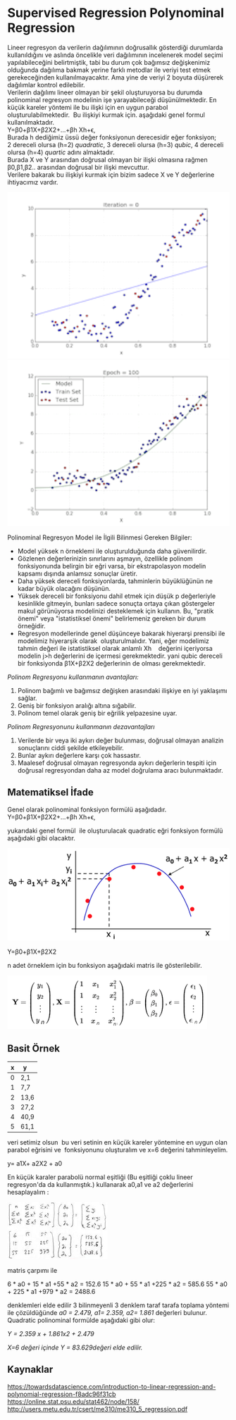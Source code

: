# Supervised Regression Polynominal Regression

Lineer regresyon da verilerin dağılımının doğrusallık gösterdiği durumlarda kullanıldığını ve aslında öncelikle veri dağılımının incelenerek model seçimi yapılabileceğini belirtmiştik, tabi bu durum çok bağımsız değişkenimiz olduğunda dağılıma bakmak yerine farklı metodlar ile veriyi test etmek gerekeceğinden kullanılmayacaktır. Ama yine de veriyi 2 boyuta düşürerek dağılımlar kontrol edilebilir.   
Verilerin dağılımı lineer olmayan bir şekil oluşturuyorsa bu durumda polinominal regresyon modelinin işe yarayabileceği düşünülmektedir. En küçük kareler yöntemi ile bu ilişki için en uygun parabol oluşturulabilmektedir.  Bu ilişkiyi kurmak için. aşağıdaki genel formul kullanılmaktadır.   
Y=β0+β1X+β2X2+…+βh Xh+ϵ,   
Burada h dediğimiz üssü değer fonksiyonun derecesidir eğer fonksiyon;   
2 dereceli olursa (h=2) *quadratic*, 3 dereceli olursa (h=3) *qubic*, 4 dereceli olursa (h=4) *quartic* adını almaktadır.   
Burada X ve Y arasından doğrusal olmayan bir ilişki olmasına rağmen β0,β1,β2.. arasından doğrusal bir ilişki mevcuttur.    
Verilere bakarak bu ilişkiyi kurmak için bizim sadece X ve Y değerlerine ihtiyacımız vardır.    

![](../images/poly.gif)
![](../images/poly2.gif)   

Polinominal Regresyon Model ile İlgili Bilinmesi Gereken Bilgiler:   

- Model yüksek n örneklemi ile oluşturulduğunda daha güvenilirdir.  
- Gözlenen değerlerinizin sınırlarını aşmayın, özellikle polinom fonksiyonunda belirgin bir eğri varsa, bir ekstrapolasyon modelin kapsamı dışında anlamsız sonuçlar üretir.  
- Daha yüksek dereceli fonksiyonlarda, tahminlerin büyüklüğünün ne kadar büyük olacağını düşünün.  
- Yüksek dereceli bir fonksiyonu dahil etmek için düşük p değerleriyle kesinlikle gitmeyin, bunları sadece sonuçta ortaya çıkan göstergeler makul görünüyorsa modelinizi desteklemek için kullanın. Bu, "pratik önemi" veya "istatistiksel önemi" belirlemeniz gereken bir durum örneğidir.  
- Regresyon modellerinde genel düşünceye bakarak hiyerarşi prensibi ile modelimiz hiyerarşik olarak  oluşturulmalıdır. Yani, eğer modelimiz tahmin değeri ile istatistiksel olarak anlamlı Xh    değerini içeriyorsa modelin j>h değerlerini de içermesi gerekmektedir. yani qubic dereceli bir fonksiyonda β1X+β2X2 değerlerinin de olması gerekmektedir.   

*Polinom Regresyonu kullanmanın avantajları:*   
1. Polinom bağımlı ve bağımsız değişken arasındaki ilişkiye en iyi yaklaşımı sağlar.  
2. Geniş bir fonksiyon aralığı altına sığabilir.  
3. Polinom temel olarak geniş bir eğrilik yelpazesine uyar.  

*Polinom Regresyonunu kullanmanın dezavantajları*  
1. Verilerde bir veya iki aykırı değer bulunması, doğrusal olmayan analizin sonuçlarını ciddi şekilde etkileyebilir.  
2. Bunlar aykırı değerlere karşı çok hassastır.  
3. Maalesef doğrusal olmayan regresyonda aykırı değerlerin tespiti için doğrusal regresyondan daha az model doğrulama aracı bulunmaktadır.  


## Matematiksel İfade

Genel olarak polinominal fonksiyon formülü aşağıdadır.  
Y=β0+β1X+β2X2+…+βh Xh+ϵ,   

yukarıdaki genel formül  ile oluşturulacak quadratic eğri fonksiyon formülü aşağıdaki gibi olacaktır.  

![](../images/poly3.png)  

Y=β0+β1X+β2X2   

n adet örneklem için bu fonksiyon aşağıdaki matris ile gösterilebilir.  

![](../images/poly4.png)  

## Basit Örnek

| x | y    |
|---|------|
| 0 | 2,1  |
| 1 | 7,7  |
| 2 | 13,6 |
| 3 | 27,2 |
| 4 | 40,9 |
| 5 | 61,1 |

veri setimiz olsun  bu veri setinin en küçük kareler yöntemine en uygun olan parabol eğrisini ve  fonksiyonunu oluşturalım ve x=6 değerini tahminleyelim.

y= a1X+ a2X2  + a0

En küçük karaler parabolü normal eşitliği (Bu eşitliği çoklu lineer regresyon'da da kullanmıştık.) kullanarak a0,a1 ve a2 değerlerini hesaplayalım :

![](../images/poly5.jpeg)    

matris çarpımı ile 

6 * a0 + 15 * a1 +55 * a2 = 152.6
15 * a0 + 55 * a1 +225 * a2 = 585.6
55 * a0 + 225 * a1 +979 * a2 = 2488.6 

denklemleri elde edilir 3 bilinmeyenli 3 denklem taraf tarafa toplama yöntemi ile çözüldüğünde 
*a0 = 2.479, a1= 2.359, a2= 1.861*
değerleri bulunur. Quadratic polinominal formülde aşağıdaki gibi olur:

*Y = 2.359 x + 1.861x2 + 2.479*

*X=6 değeri içinde  Y = 83.629değeri elde edilir.*


## Kaynaklar

https://towardsdatascience.com/introduction-to-linear-regression-and-polynomial-regression-f8adc96f31cb
https://online.stat.psu.edu/stat462/node/158/
http://users.metu.edu.tr/csert/me310/me310_5_regression.pdf



